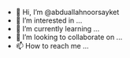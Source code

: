 - 👋 Hi, I’m @abduallahnoorsayket
- 👀 I’m interested in ...
- 🌱 I’m currently learning ...
- 💞️ I’m looking to collaborate on ...
- 📫 How to reach me ...

<!---
abduallahnoorsayket/abduallahnoorsayket is a ✨ special ✨ repository because its `README.md` (this file) appears on your GitHub profile.
You can click the Preview link to take a look at your changes.
--->
